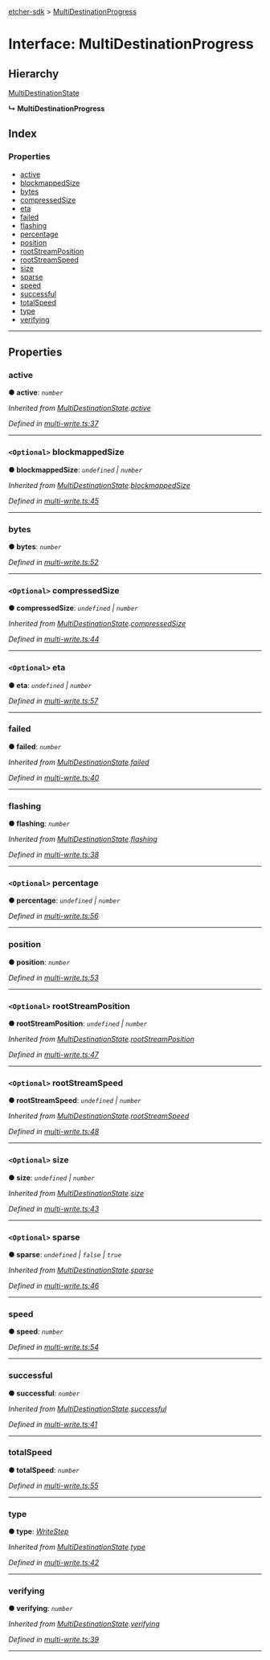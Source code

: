[etcher-sdk](../README.md) > [MultiDestinationProgress](../interfaces/multidestinationprogress.md)

# Interface: MultiDestinationProgress

## Hierarchy

 [MultiDestinationState](multidestinationstate.md)

**↳ MultiDestinationProgress**

## Index

### Properties

* [active](multidestinationprogress.md#active)
* [blockmappedSize](multidestinationprogress.md#blockmappedsize)
* [bytes](multidestinationprogress.md#bytes)
* [compressedSize](multidestinationprogress.md#compressedsize)
* [eta](multidestinationprogress.md#eta)
* [failed](multidestinationprogress.md#failed)
* [flashing](multidestinationprogress.md#flashing)
* [percentage](multidestinationprogress.md#percentage)
* [position](multidestinationprogress.md#position)
* [rootStreamPosition](multidestinationprogress.md#rootstreamposition)
* [rootStreamSpeed](multidestinationprogress.md#rootstreamspeed)
* [size](multidestinationprogress.md#size)
* [sparse](multidestinationprogress.md#sparse)
* [speed](multidestinationprogress.md#speed)
* [successful](multidestinationprogress.md#successful)
* [totalSpeed](multidestinationprogress.md#totalspeed)
* [type](multidestinationprogress.md#type)
* [verifying](multidestinationprogress.md#verifying)

---

## Properties

<a id="active"></a>

###  active

**● active**: *`number`*

*Inherited from [MultiDestinationState](multidestinationstate.md).[active](multidestinationstate.md#active)*

*Defined in [multi-write.ts:37](https://github.com/balena-io-modules/etcher-sdk/blob/5821ce5/lib/multi-write.ts#L37)*

___
<a id="blockmappedsize"></a>

### `<Optional>` blockmappedSize

**● blockmappedSize**: *`undefined` \| `number`*

*Inherited from [MultiDestinationState](multidestinationstate.md).[blockmappedSize](multidestinationstate.md#blockmappedsize)*

*Defined in [multi-write.ts:45](https://github.com/balena-io-modules/etcher-sdk/blob/5821ce5/lib/multi-write.ts#L45)*

___
<a id="bytes"></a>

###  bytes

**● bytes**: *`number`*

*Defined in [multi-write.ts:52](https://github.com/balena-io-modules/etcher-sdk/blob/5821ce5/lib/multi-write.ts#L52)*

___
<a id="compressedsize"></a>

### `<Optional>` compressedSize

**● compressedSize**: *`undefined` \| `number`*

*Inherited from [MultiDestinationState](multidestinationstate.md).[compressedSize](multidestinationstate.md#compressedsize)*

*Defined in [multi-write.ts:44](https://github.com/balena-io-modules/etcher-sdk/blob/5821ce5/lib/multi-write.ts#L44)*

___
<a id="eta"></a>

### `<Optional>` eta

**● eta**: *`undefined` \| `number`*

*Defined in [multi-write.ts:57](https://github.com/balena-io-modules/etcher-sdk/blob/5821ce5/lib/multi-write.ts#L57)*

___
<a id="failed"></a>

###  failed

**● failed**: *`number`*

*Inherited from [MultiDestinationState](multidestinationstate.md).[failed](multidestinationstate.md#failed)*

*Defined in [multi-write.ts:40](https://github.com/balena-io-modules/etcher-sdk/blob/5821ce5/lib/multi-write.ts#L40)*

___
<a id="flashing"></a>

###  flashing

**● flashing**: *`number`*

*Inherited from [MultiDestinationState](multidestinationstate.md).[flashing](multidestinationstate.md#flashing)*

*Defined in [multi-write.ts:38](https://github.com/balena-io-modules/etcher-sdk/blob/5821ce5/lib/multi-write.ts#L38)*

___
<a id="percentage"></a>

### `<Optional>` percentage

**● percentage**: *`undefined` \| `number`*

*Defined in [multi-write.ts:56](https://github.com/balena-io-modules/etcher-sdk/blob/5821ce5/lib/multi-write.ts#L56)*

___
<a id="position"></a>

###  position

**● position**: *`number`*

*Defined in [multi-write.ts:53](https://github.com/balena-io-modules/etcher-sdk/blob/5821ce5/lib/multi-write.ts#L53)*

___
<a id="rootstreamposition"></a>

### `<Optional>` rootStreamPosition

**● rootStreamPosition**: *`undefined` \| `number`*

*Inherited from [MultiDestinationState](multidestinationstate.md).[rootStreamPosition](multidestinationstate.md#rootstreamposition)*

*Defined in [multi-write.ts:47](https://github.com/balena-io-modules/etcher-sdk/blob/5821ce5/lib/multi-write.ts#L47)*

___
<a id="rootstreamspeed"></a>

### `<Optional>` rootStreamSpeed

**● rootStreamSpeed**: *`undefined` \| `number`*

*Inherited from [MultiDestinationState](multidestinationstate.md).[rootStreamSpeed](multidestinationstate.md#rootstreamspeed)*

*Defined in [multi-write.ts:48](https://github.com/balena-io-modules/etcher-sdk/blob/5821ce5/lib/multi-write.ts#L48)*

___
<a id="size"></a>

### `<Optional>` size

**● size**: *`undefined` \| `number`*

*Inherited from [MultiDestinationState](multidestinationstate.md).[size](multidestinationstate.md#size)*

*Defined in [multi-write.ts:43](https://github.com/balena-io-modules/etcher-sdk/blob/5821ce5/lib/multi-write.ts#L43)*

___
<a id="sparse"></a>

### `<Optional>` sparse

**● sparse**: *`undefined` \| `false` \| `true`*

*Inherited from [MultiDestinationState](multidestinationstate.md).[sparse](multidestinationstate.md#sparse)*

*Defined in [multi-write.ts:46](https://github.com/balena-io-modules/etcher-sdk/blob/5821ce5/lib/multi-write.ts#L46)*

___
<a id="speed"></a>

###  speed

**● speed**: *`number`*

*Defined in [multi-write.ts:54](https://github.com/balena-io-modules/etcher-sdk/blob/5821ce5/lib/multi-write.ts#L54)*

___
<a id="successful"></a>

###  successful

**● successful**: *`number`*

*Inherited from [MultiDestinationState](multidestinationstate.md).[successful](multidestinationstate.md#successful)*

*Defined in [multi-write.ts:41](https://github.com/balena-io-modules/etcher-sdk/blob/5821ce5/lib/multi-write.ts#L41)*

___
<a id="totalspeed"></a>

###  totalSpeed

**● totalSpeed**: *`number`*

*Defined in [multi-write.ts:55](https://github.com/balena-io-modules/etcher-sdk/blob/5821ce5/lib/multi-write.ts#L55)*

___
<a id="type"></a>

###  type

**● type**: *[WriteStep](../#writestep)*

*Inherited from [MultiDestinationState](multidestinationstate.md).[type](multidestinationstate.md#type)*

*Defined in [multi-write.ts:42](https://github.com/balena-io-modules/etcher-sdk/blob/5821ce5/lib/multi-write.ts#L42)*

___
<a id="verifying"></a>

###  verifying

**● verifying**: *`number`*

*Inherited from [MultiDestinationState](multidestinationstate.md).[verifying](multidestinationstate.md#verifying)*

*Defined in [multi-write.ts:39](https://github.com/balena-io-modules/etcher-sdk/blob/5821ce5/lib/multi-write.ts#L39)*

___

